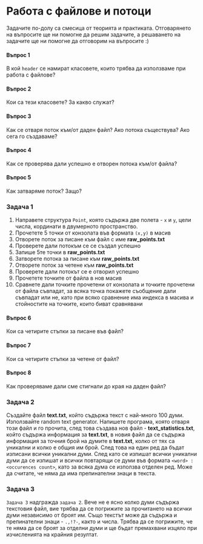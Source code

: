 # Работа с файлове и потоци

Задачите по-долу са смесица от теорията и практиката. Отговарянето на въпросите ще ни помогне да решим задачите, а решаването на задачите ще ни помогне да отговорим на въпросите :)

#### Въпрос 1
В кой `header` се намират класовете, които трябва да използваме при работа с файлове?

#### Въпрос 2
Кои са тези класовете? За какво служат?

#### Въпрос 3
Как се отваря поток към/от даден файл? Ако потока съществува? Ако сега го създаваме?

#### Въпрос 4
Как се проверява дали успешно е отворен потока към/от файла?

#### Въпрос 5
Как затваряме поток? Защо?

### Задача 1
1. Направете структура `Point`, която съдържа две полета - `x` и `y`, цели числа, кординати в двумерното пространство.
2. Прочетете 5 точки от конзолата във формата `(x,y)` в масив
3. Отворете поток за писане към файл с име **raw_points.txt**
4. Проверете дали потокъм се се създал успешно
5. Запише 5те точки в **raw_points.txt**
6. Затворете потока за писане към **raw_points.txt**
7. Отворете поток за четене към **raw_points.txt**
8. Проверете дали потокът се е отворил успешно
9. Прочетете точките от файла в нов масив
10. Сравнете дали точките прочетени от конзолата и точките прочетени от файла съвпадат, за всяка точка покажете съобщение дали съвпадат или не, като при всяко сравнение има индекса в масива и стойностите на точките, които биват сравнявани

#### Въпрос 6
Кои са четирите стъпки за писане във файл?

#### Въпрос 7
Кои са четирите стъпки за четене от файл?

#### Въпрос 8
Как проверяваме дали сме стигнали до края на даден файл?

### Задача 2
Създайте файл **text.txt**, който съдържа текст с най-много 100 думи. Използвайте random text generator. Напишете програма, която отваря този файл и го прочита, след това създава нов файл - **text_statistics.txt**, който съдържа информация за **text.txt**, в новия файл да се съдържа информация за точния брой на думите в **text.txt**, колко от тях са уникални и колко е общия им брой. След това на един ред да бъдат изписани всички уникални думи. След като се изпишат всички уникални думи да се изпишат и всички повтарящи се думи във формата `<word> : <occurences count>`, като за всяка дума се използва отделен ред. Може да считате, че няма да има препинателни знаци в текста.

### Задача 3 
`Задача 3` надгражда `задача 2`. Вече не е ясно колко думи съдържа текстовия файл, вие трябва да се погрижите за прочитането на всички думи независимо от броят им. Също текстът може да съдържа и препинателни знаци - `.,!?-`, както и числа. Трябва да се погрижите, че те няма да се броят за отделни думи и ще бъдат премахвани изцяло при изчисленията на крайния резултат. 


